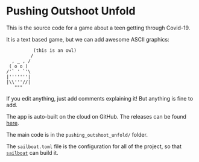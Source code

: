 # Pushing Outshoot Unfold

This is the source code for a game about a teen getting through Covid-19.

It is a text based game, but we can add awesome ASCII graphics:
```
          (this is an owl)
         /
  , _ , /
 ( o o )
/'` ' `'\
|'''''''|
|\\'''//|
   """
```

If you edit anything, just add comments explaining it! But anything is fine to add.

The app is auto-built on the cloud on GitHub. The releases can be found [here](https://github.com/po-unfold/game/releases).

The main code is in the `pushing_outshoot_unfold/` folder.

The `sailboat.toml` file is the configuration for all of the project, so that [`sailboat`](https://github.com/cole-wilson/sailboat) can build it.
